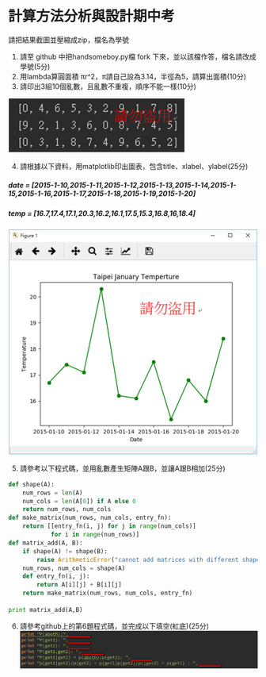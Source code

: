計算方法分析與設計期中考
=========================


請把結果截圖並壓縮成zip，檔名為學號
1. 請至 github 中把handsomeboy.py檔 fork 下來，並以該檔作答，檔名請改成學號(5分)
2. 用lambda算圓面積 πr^2，π請自己設為3.14，半徑為5，請算出面積(10分)
3. 請印出3組10個亂數，且亂數不重複，順序不能一樣(10分)

![Alt text](/3.png)

4. 請根據以下資料，用matplotlib印出圖表，包含title、xlabel、ylabel(25分)
##### date = [2015-1-10,2015-1-11,2015-1-12,2015-1-13,2015-1-14,2015-1-15,2015-1-16,2015-1-17,2015-1-18,2015-1-19,2015-1-20] 
##### temp = [16.7,17.4,17.1,20.3,16.2,16.1,17.5,15.3,16.8,16,18.4]
 
![Alt text](/4.png)
 
5. 請參考以下程式碼，並用亂數產生矩陣A跟B，並讓A跟B相加(25分)

```python
def shape(A):
    num_rows = len(A)
    num_cols = len(A[0]) if A else 0
    return num_rows, num_cols
def make_matrix(num_rows, num_cols, entry_fn):
    return [[entry_fn(i, j) for j in range(num_cols)]
            for i in range(num_rows)]
def matrix_add(A, B):
    if shape(A) != shape(B):
        raise ArithmeticError("cannot add matrices with different shapes")
    num_rows, num_cols = shape(A)
    def entry_fn(i, j):
        return A[i][j] + B[i][j]
    return make_matrix(num_rows, num_cols, entry_fn)

print matrix_add(A,B)
```

6. 請參考github上的第6題程式碼，並完成以下填空(紅底)(25分) 
![Alt text](/6.png)
